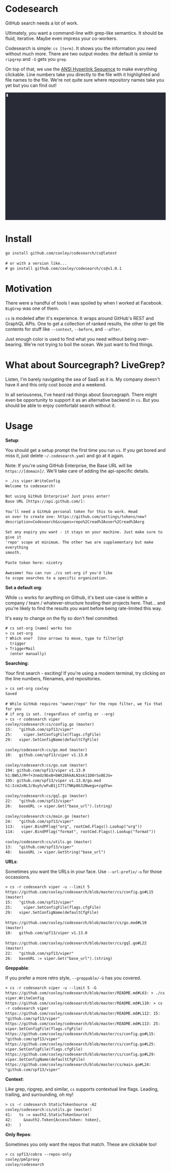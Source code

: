 # Codesearch

GitHub search needs a lot of work.

Ultimately, you want a command-line with grep-like semantics. It should be
fluid, iterative. Maybe even impress your co-workers.

Codesearch is simple: `cs [term]`. It shows you the information you need
without much more. There are two output modes: the default is similar to
`ripgrep` and `-G` gets you `grep`.

On top of that, we use the [ANSI Hyperlink
Sequence](https://gist.github.com/egmontkob/eb114294efbcd5adb1944c9f3cb5feda#the-escape-sequence)
to make everything clickable. Line numbers take you directly to the file with
it highlighted and file names to the file. We're not quite sure where
repository names take you yet but you can find out!

![](./demo.gif)

# Install

```
go install github.com/coxley/codesearch/cs@latest

# or with a version like...
# go install github.com/coxley/codesearch/cs@v1.0.1
```

# Motivation

There were a handful of tools I was spoiled by when I worked at Facebook.
`BigGrep` was one of them.

`cs` is modeled after it's experience. It wraps
around GitHub's REST and GraphQL APIs. One to get a collection of ranked
results, the other to get file contents for stuff like `--context`, `--before`,
and `--after`.

Just enough color is used to find what you need without being over-bearing.
We're not trying to boil the ocean. We just want to find things.

# What about Sourcegraph? LiveGrep?

Listen, I'm barely navigating the sea of SaaS as it is. My company doesn't have
it and this only cost booze and a weekend.

In all seriousness, I've heard rad things about Sourcegraph. There might even
be opportunity to support it as an alternative backend in `cs`. But you should
be able to enjoy comfortabl search without it.

# Usage

**Setup**:

You should get a setup prompt the first time you run `cs`. If you get bored and
miss it, just delete `~/.codesearch.yaml` and go at it again.

Note: If you're using GitHub Enterprise, the Base URL will be
`https://[domain]/`. We'll take care of adding the api-specific details.


```
> ./cs viper.WriteConfig
Welcome to codesearch!

Not using GitHub Enterprise? Just press enter!
Base URL [https://api.github.com/]:

You'll need a GitHub personal token for this to work. Head
on over to create one: https://github.com/settings/tokens/new?description=Codesearch&scopes=repo%2Cread%3Auser%2Cread%3Aorg

Set any expiry you want - it stays on your machine. Just make sure to give it
'repo' scope at minimum. The other two are supplementary but make everything
smooth.

Paste token here: nicetry

Awesome! You can run ./cs set-org if you'd like
to scope searches to a specific organization.
```

**Set a default org**:

While `cs` works for anything on Github, it's best use-case is within a company
/ team / whatever-structure hosting their projects here. That... and you're
likely to find the results you want before being rate-limited this way.

It's easy to change on the fly so don't feel committed.

```
# cs set-org [name] works too
> cs set-org
? Which one?  [Use arrows to move, type to filter]gt
  trigger
> TriggerMail
  (enter manually)
```

**Searching**:

Your first search - exciting! If you're using a modern terminal, try clicking
on the line numbers, filenames, and repositories.

```
> cs set-org coxley
Saved

# While GitHub requires "owner/repo" for the repo filter, we fix that for you
# if org is set. (regardless of config or --org)
> cs -r codesearch viper
coxley/codesearch:cs/config.go (master)
15:   "github.com/spf13/viper"
25:     viper.SetConfigFile(flags.cfgFile)
29:   viper.SetConfigName(defaultCfgFile)

coxley/codesearch:cs/go.mod (master)
10:   github.com/spf13/viper v1.13.0

coxley/codesearch:cs/go.sum (master)
194: github.com/spf13/viper v1.13.0 h1:BWSJ/M+f+3nmdz9bxB+bWX28kkALN2ok11D0rSo8EJU=
195: github.com/spf13/viper v1.13.0/go.mod h1:Icm2xNL3/8uyh/wFuB1jI7TiTNKp8632Nwegu+zgdYw=

coxley/codesearch:cs/gql.go (master)
22:   "github.com/spf13/viper"
26:   baseURL := viper.Get("base_url").(string)

coxley/codesearch:cs/main.go (master)
24:   "github.com/spf13/viper"
113:   viper.BindPFlag("org", rootCmd.Flags().Lookup("org"))
114:   viper.BindPFlag("format", rootCmd.Flags().Lookup("format"))

coxley/codesearch:cs/utils.go (master)
13:   "github.com/spf13/viper"
48:   baseURL := viper.GetString("base_url")
```

**URLs**:

Sometimes you want the URLs in your face. Use `--url-prefix/-u` for those occassions.

```
> cs -r codesearch viper -u --limit 5
https://github.com/coxley/codesearch/blob/master/cs/config.go#L15 (master)
15:   "github.com/spf13/viper"
25:     viper.SetConfigFile(flags.cfgFile)
29:   viper.SetConfigName(defaultCfgFile)

https://github.com/coxley/codesearch/blob/master/cs/go.mod#L10 (master)
10:   github.com/spf13/viper v1.13.0

https://github.com/coxley/codesearch/blob/master/cs/gql.go#L22 (master)
22:   "github.com/spf13/viper"
26:   baseURL := viper.Get("base_url").(string)
```

**Greppable**:

If you prefer a more retro style, `--greppable/-G` has you covered.

```
> cs -r codesearch viper -u --limit 5 -G
https://github.com/coxley/codesearch/blob/master/README.md#L63: > ./cs viper.WriteConfig
https://github.com/coxley/codesearch/blob/master/README.md#L110: > cs -r codesearch viper
https://github.com/coxley/codesearch/blob/master/README.md#L112: 15:   "github.com/spf13/viper"
https://github.com/coxley/codesearch/blob/master/README.md#L113: 25:     viper.SetConfigFile(flags.cfgFile)
https://github.com/coxley/codesearch/blob/master/cs/config.go#L15:   "github.com/spf13/viper"
https://github.com/coxley/codesearch/blob/master/cs/config.go#L25:     viper.SetConfigFile(flags.cfgFile)
https://github.com/coxley/codesearch/blob/master/cs/config.go#L29:   viper.SetConfigName(defaultCfgFile)
https://github.com/coxley/codesearch/blob/master/cs/main.go#L24:   "github.com/spf13/viper"

```

**Context**:

Like grep, ripgrep, and similar, `cs` supports contextual line flags. Leading, trailing,
and surrounding, oh my!

```
> cs -r codesearch StaticTokenSource -A2
coxley/codesearch:cs/utils.go (master)
41:   ts := oauth2.StaticTokenSource(
42:     &oauth2.Token{AccessToken: token},
43:   )
```

**Only Repos**:

Sometimes you only want the repos that match. These are clickable too!

```
> cs spf13/cobra --repos-only
coxley/pmlproxy
coxley/codesearch
```
